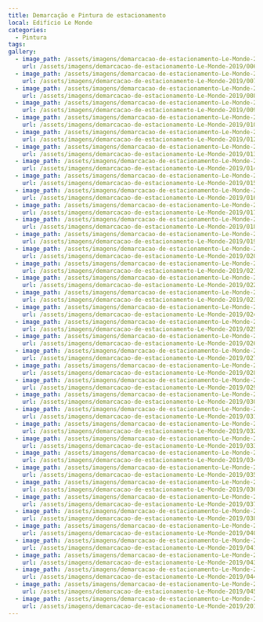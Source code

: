 ```yaml
---
title: Demarcação e Pintura de estacionamento
local: Edifício Le Monde
categories:
  - Pintura
tags:
gallery:
  - image_path: /assets/imagens/demarcacao-de-estacionamento-Le-Monde-2019/006.jpg
    url: /assets/imagens/demarcacao-de-estacionamento-Le-Monde-2019/006.jpg
  - image_path: /assets/imagens/demarcacao-de-estacionamento-Le-Monde-2019/007.jpg
    url: /assets/imagens/demarcacao-de-estacionamento-Le-Monde-2019/007.jpg
  - image_path: /assets/imagens/demarcacao-de-estacionamento-Le-Monde-2019/008.jpg
    url: /assets/imagens/demarcacao-de-estacionamento-Le-Monde-2019/008.jpg
  - image_path: /assets/imagens/demarcacao-de-estacionamento-Le-Monde-2019/009.jpg
    url: /assets/imagens/demarcacao-de-estacionamento-Le-Monde-2019/009.jpg
  - image_path: /assets/imagens/demarcacao-de-estacionamento-Le-Monde-2019/010.jpg
    url: /assets/imagens/demarcacao-de-estacionamento-Le-Monde-2019/010.jpg
  - image_path: /assets/imagens/demarcacao-de-estacionamento-Le-Monde-2019/012.jpg
    url: /assets/imagens/demarcacao-de-estacionamento-Le-Monde-2019/012.jpg
  - image_path: /assets/imagens/demarcacao-de-estacionamento-Le-Monde-2019/013.jpg
    url: /assets/imagens/demarcacao-de-estacionamento-Le-Monde-2019/013.jpg
  - image_path: /assets/imagens/demarcacao-de-estacionamento-Le-Monde-2019/014.jpg
    url: /assets/imagens/demarcacao-de-estacionamento-Le-Monde-2019/014.jpg
  - image_path: /assets/imagens/demarcacao-de-estacionamento-Le-Monde-2019/015.jpg
    url: /assets/imagens/demarcacao-de-estacionamento-Le-Monde-2019/015.jpg
  - image_path: /assets/imagens/demarcacao-de-estacionamento-Le-Monde-2019/016.jpg
    url: /assets/imagens/demarcacao-de-estacionamento-Le-Monde-2019/016.jpg
  - image_path: /assets/imagens/demarcacao-de-estacionamento-Le-Monde-2019/017.jpg
    url: /assets/imagens/demarcacao-de-estacionamento-Le-Monde-2019/017.jpg
  - image_path: /assets/imagens/demarcacao-de-estacionamento-Le-Monde-2019/018.jpg
    url: /assets/imagens/demarcacao-de-estacionamento-Le-Monde-2019/018.jpg
  - image_path: /assets/imagens/demarcacao-de-estacionamento-Le-Monde-2019/019.jpg
    url: /assets/imagens/demarcacao-de-estacionamento-Le-Monde-2019/019.jpg
  - image_path: /assets/imagens/demarcacao-de-estacionamento-Le-Monde-2019/020.jpg
    url: /assets/imagens/demarcacao-de-estacionamento-Le-Monde-2019/020.jpg
  - image_path: /assets/imagens/demarcacao-de-estacionamento-Le-Monde-2019/021.jpg
    url: /assets/imagens/demarcacao-de-estacionamento-Le-Monde-2019/021.jpg
  - image_path: /assets/imagens/demarcacao-de-estacionamento-Le-Monde-2019/022.jpg
    url: /assets/imagens/demarcacao-de-estacionamento-Le-Monde-2019/022.jpg
  - image_path: /assets/imagens/demarcacao-de-estacionamento-Le-Monde-2019/023.jpg
    url: /assets/imagens/demarcacao-de-estacionamento-Le-Monde-2019/023.jpg
  - image_path: /assets/imagens/demarcacao-de-estacionamento-Le-Monde-2019/024.jpg
    url: /assets/imagens/demarcacao-de-estacionamento-Le-Monde-2019/024.jpg
  - image_path: /assets/imagens/demarcacao-de-estacionamento-Le-Monde-2019/025.jpg
    url: /assets/imagens/demarcacao-de-estacionamento-Le-Monde-2019/025.jpg
  - image_path: /assets/imagens/demarcacao-de-estacionamento-Le-Monde-2019/026.jpg
    url: /assets/imagens/demarcacao-de-estacionamento-Le-Monde-2019/026.jpg
  - image_path: /assets/imagens/demarcacao-de-estacionamento-Le-Monde-2019/027.jpg
    url: /assets/imagens/demarcacao-de-estacionamento-Le-Monde-2019/027.jpg
  - image_path: /assets/imagens/demarcacao-de-estacionamento-Le-Monde-2019/028.jpg
    url: /assets/imagens/demarcacao-de-estacionamento-Le-Monde-2019/028.jpg
  - image_path: /assets/imagens/demarcacao-de-estacionamento-Le-Monde-2019/029.jpg
    url: /assets/imagens/demarcacao-de-estacionamento-Le-Monde-2019/029.jpg
  - image_path: /assets/imagens/demarcacao-de-estacionamento-Le-Monde-2019/030.jpg
    url: /assets/imagens/demarcacao-de-estacionamento-Le-Monde-2019/030.jpg
  - image_path: /assets/imagens/demarcacao-de-estacionamento-Le-Monde-2019/031.jpg
    url: /assets/imagens/demarcacao-de-estacionamento-Le-Monde-2019/031.jpg
  - image_path: /assets/imagens/demarcacao-de-estacionamento-Le-Monde-2019/032.jpg
    url: /assets/imagens/demarcacao-de-estacionamento-Le-Monde-2019/032.jpg
  - image_path: /assets/imagens/demarcacao-de-estacionamento-Le-Monde-2019/033.jpg
    url: /assets/imagens/demarcacao-de-estacionamento-Le-Monde-2019/033.jpg
  - image_path: /assets/imagens/demarcacao-de-estacionamento-Le-Monde-2019/034.jpg
    url: /assets/imagens/demarcacao-de-estacionamento-Le-Monde-2019/034.jpg
  - image_path: /assets/imagens/demarcacao-de-estacionamento-Le-Monde-2019/035.jpg
    url: /assets/imagens/demarcacao-de-estacionamento-Le-Monde-2019/035.jpg
  - image_path: /assets/imagens/demarcacao-de-estacionamento-Le-Monde-2019/036.jpg
    url: /assets/imagens/demarcacao-de-estacionamento-Le-Monde-2019/036.jpg
  - image_path: /assets/imagens/demarcacao-de-estacionamento-Le-Monde-2019/037.jpg
    url: /assets/imagens/demarcacao-de-estacionamento-Le-Monde-2019/037.jpg
  - image_path: /assets/imagens/demarcacao-de-estacionamento-Le-Monde-2019/038.jpg
    url: /assets/imagens/demarcacao-de-estacionamento-Le-Monde-2019/038.jpg
  - image_path: /assets/imagens/demarcacao-de-estacionamento-Le-Monde-2019/040.jpg
    url: /assets/imagens/demarcacao-de-estacionamento-Le-Monde-2019/040.jpg
  - image_path: /assets/imagens/demarcacao-de-estacionamento-Le-Monde-2019/041.jpg
    url: /assets/imagens/demarcacao-de-estacionamento-Le-Monde-2019/041.jpg
  - image_path: /assets/imagens/demarcacao-de-estacionamento-Le-Monde-2019/043.jpg
    url: /assets/imagens/demarcacao-de-estacionamento-Le-Monde-2019/043.jpg
  - image_path: /assets/imagens/demarcacao-de-estacionamento-Le-Monde-2019/044.jpg
    url: /assets/imagens/demarcacao-de-estacionamento-Le-Monde-2019/044.jpg
  - image_path: /assets/imagens/demarcacao-de-estacionamento-Le-Monde-2019/045.jpg
    url: /assets/imagens/demarcacao-de-estacionamento-Le-Monde-2019/045.jpg
  - image_path: /assets/imagens/demarcacao-de-estacionamento-Le-Monde-2019/20181217_111540.jpg
    url: /assets/imagens/demarcacao-de-estacionamento-Le-Monde-2019/20181217_111540.jpg
---
```

